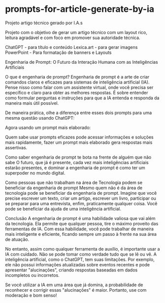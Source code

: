 # prompts-for-article-generate-by-ia
Projeto artigo técnico gerado por I.A.s

Projeto com o objetivo de gerar um artigo técnico com um layout rico, leitura agradável e com foco em promover sua autoridade técnica.

ChatGPT - para título e conteúdo
Lexica.art - para gerar imagens
PowerPoint - Para formatação de banners e Layouts

Engenharia de Prompt: O Futuro da Interação Humana com as Inteligências Artificiais

O que é engenharia de prompt?
Engenharia de prompt é a arte de criar comandos claros e eficazes para sistemas de inteligência artificial (IA). Pense nisso como falar com um assistente virtual, onde você precisa ser específico e claro para obter as melhores respostas. É sobre entender como formular perguntas e instruções para que a IA entenda e responda da maneira mais útil possível.

De maneira prática, olhe a diferença entre esses dois prompts para uma mesma questão usando ChatGPT:
 





Agora usando um prompt mais elaborado:
 

 


Quem sabe usar prompts eficazes pode acessar informações e soluções mais rapidamente, fazer um prompt mais elaborado gera respostas mais assertivas.

Como saber engenharia de prompt te bota na frente de alguém que não sabe
O futuro, que já é presente, cada vez mais inteligências artificiais estarão presentes, e dominar a engenharia de prompt é como ter um superpoder no mundo digital. 

Como pessoas que não trabalham na área de Tecnologia podem se beneficiar da engenharia de prompt 
Mesmo quem não é da área de tecnologia pode se beneficiar da engenharia de prompt. Imagine que você precise escrever um texto, criar um artigo, escrever um livro, participar ou se preparar para uma entrevista, enfim, praticamente qualquer coisa. Você pode se beneficiar da ajuda de uma inteligência artificial.



Conclusão
A engenharia de prompt é uma habilidade valiosa que vai além da tecnologia. Ela permite que qualquer pessoa, tire o máximo proveito das ferramentas de IA. Com essa habilidade, você pode trabalhar de maneira mais inteligente e eficiente, ficando sempre um passo à frente na sua área de atuação.

No entanto, assim como qualquer ferramenta de auxílio, é importante usar a IA com cuidado. Não se pode tomar como verdade tudo que se lê ou vê. A inteligência artificial, como o ChatGPT, tem suas limitações. Por exemplo, ele não possui informações atualizadas sobre eventos recentes e pode apresentar "alucinações", criando respostas baseadas em dados incompletos ou incorretos.

Se você utilizar a IA em uma área que já domina, a probabilidade de reconhecer e corrigir essas "alucinações" é maior. Portanto, use com moderação e bom senso!

